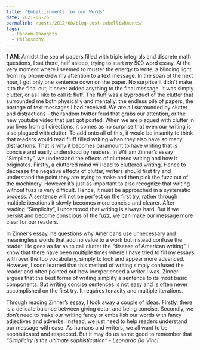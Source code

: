 ```yaml
---
title: 'Embellishments for our Words'
date: 2021-06-25
permalink: /posts/2012/08/blog-post-embellishments/
tags:
  - Random-Thoughts
  - Philosophy
---
```

**1 AM**: Amidst the sea of papers filled with triple integrals and discrete math questions, I sat there, half asleep, trying to start my 500 word essay. At the very moment where I seemed to muster the energy to write, a blinding light from my phone drew my attention to a text message. In the span of the next hour, I got only one sentence down on the paper. No surprise it didn't make it to the final cut; it never added anything to the final message. It was simply clutter, or as I like to call it: fluff. The fluff was a byproduct of the clutter that surrounded me both physically and mentally: the endless pile of papers, the barrage of text messages I had received. We are all surrounded by clutter and distractions - the random twitter feud that grabs our attention, or the new youtube video that just got posted. When we are plagued with clutter in our lives from all directions, it comes as no surprise that even our writing is also plagued with clutter. To add onto all of this, it would be insanity to think that readers would read fluff filled writing when they also have so many distractions. That is why it becomes paramount to have writing that is concise and easily understood by readers. In William Zinner’s essay “Simplicity”, we understand the effects of cluttered writing and how it originates. Firstly, a cluttered mind will lead to cluttered writing. Hence to decrease the negative effects of clutter, writers should first try and understand the point they are trying to make and then pick the fuzz out of the machinery. However it’s just as important to also recognize that writing without fuzz is very difficult. Hence, it must be approached in a systematic process. A sentence will not be perfect on the first try; rather through multiple iterations it slowly becomes more concise and clearer. After reading “Simplicity”, I understood that writing is always hard. But if we persist and become conscious of the fuzz, we can make our message more clear for our readers.  

In Zinner’s essay, he questions why Americans use unnecessary and meaningless words that add no value to a work but instead confuse the reader. He goes as far as to call clutter the “disease of American writing”. I know that there have been multiple times where I have tried to fill my essays with over the top vocabulary, simply to look and appear more advanced. However, I soon learned that this method of writing simply confused the reader and often pointed out how inexperienced a writer I was. Zinner argues that the best forms of writing simplify a sentence to its most basic components. But writing concise sentences is not easy and is often never accomplished on the first try. It requires tenacity and multiple iterations. 


Through reading Zinner’s essay, I took away a couple of ideas. Firstly, there is a delicate balance between giving detail and being concise. Secondly, we don’t need to make our writing fancy or embellish our words with fancy adjectives and adverbs. Instead, we just need to help readers understand our message with ease. As humans and writers, we all want to be sophisticated and respected. But it may do us some good to remember that *“Simplicity is the ultimate sophistication” - Leonardo Da Vinci*. 
